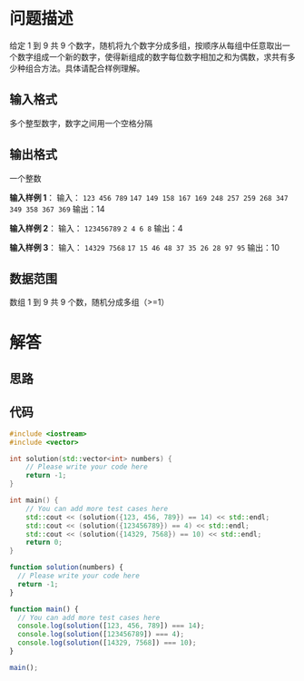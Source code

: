 # 问题描述

给定 1 到 9 共 9 个数字，随机将九个数字分成多组，按顺序从每组中任意取出一个数字组成一个新的数字，使得新组成的数字每位数字相加之和为偶数，求共有多少种组合方法。具体请配合样例理解。

## 输入格式

多个整型数字，数字之间用一个空格分隔

## 输出格式

一个整数

**输入样例 1**：
输入：
`123 456 789`
`147 149 158 167 169 248 257 259 268 347 349 358 367 369`
输出：14

**输入样例 2**：
输入：
`123456789`
`2 4 6 8`
输出：4

**输入样例 3**：
输入：
`14329 7568`
`17 15 46 48 37 35 26 28 97 95`
输出：10

## 数据范围

数组 1 到 9 共 9 个数，随机分成多组（>=1）

# 解答

## 思路

## 代码

```cpp
#include <iostream>
#include <vector>

int solution(std::vector<int> numbers) {
    // Please write your code here
    return -1;
}

int main() {
    // You can add more test cases here
    std::cout << (solution({123, 456, 789}) == 14) << std::endl;
    std::cout << (solution({123456789}) == 4) << std::endl;
    std::cout << (solution({14329, 7568}) == 10) << std::endl;
    return 0;
}
```

```js
function solution(numbers) {
  // Please write your code here
  return -1;
}

function main() {
  // You can add more test cases here
  console.log(solution([123, 456, 789]) === 14);
  console.log(solution([123456789]) === 4);
  console.log(solution([14329, 7568]) === 10);
}

main();
```